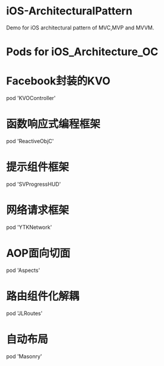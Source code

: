 # iOS-ArchitecturalPattern
Demo for iOS architectural pattern of MVC,MVP and MVVM.

# Pods for iOS_Architecture_OC
  
  # Facebook封装的KVO
  pod 'KVOController'
  # 函数响应式编程框架
  pod 'ReactiveObjC'
  # 提示组件框架
  pod 'SVProgressHUD'
  # 网络请求框架
  pod 'YTKNetwork'
  # AOP面向切面
  pod 'Aspects'
  # 路由组件化解耦
  pod 'JLRoutes'
  # 自动布局
  pod 'Masonry'
